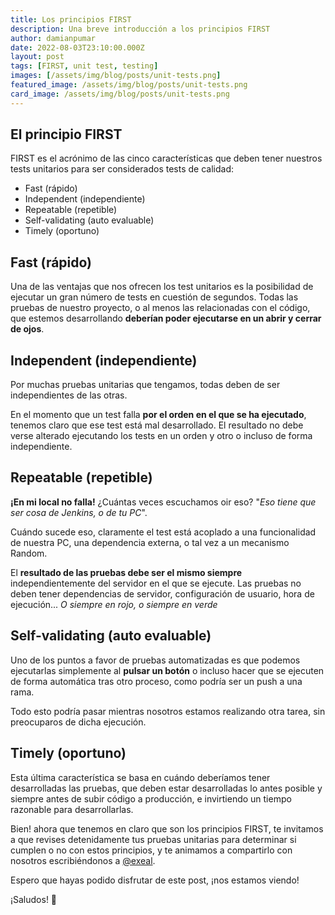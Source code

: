 ```yaml
---
title: Los principios FIRST
description: Una breve introducción a los principios FIRST
author: damianpumar
date: 2022-08-03T23:10:00.000Z
layout: post
tags: [FIRST, unit test, testing]
images: [/assets/img/blog/posts/unit-tests.png]
featured_image: /assets/img/blog/posts/unit-tests.png
card_image: /assets/img/blog/posts/unit-tests.png
---
```


## El principio FIRST

FIRST es el acrónimo de las cinco características que deben tener nuestros tests unitarios para ser considerados tests de calidad:

-   Fast (rápido)
-   Independent (independiente)
-   Repeatable (repetible)
-   Self-validating (auto evaluable)
-   Timely (oportuno)

## Fast (rápido)

Una de las ventajas que nos ofrecen los test unitarios es la posibilidad de ejecutar un gran número de tests en cuestión de segundos. Todas las pruebas de nuestro proyecto, o al menos las relacionadas con el código, que estemos desarrollando **deberían poder ejecutarse en un abrir y cerrar de ojos**.

## Independent (independiente)

Por muchas pruebas unitarias que tengamos, todas deben de ser independientes de las otras.

En el momento que un test falla **por el orden en el que se ha ejecutado**, tenemos claro que ese test está mal desarrollado. El resultado no debe verse alterado ejecutando los tests en un orden y otro o incluso de forma independiente.

## Repeatable (repetible)

**¡En mi local no falla!** ¿Cuántas veces escuchamos oir eso?
"_Eso tiene que ser cosa de Jenkins, o de tu PC_".

Cuándo sucede eso, claramente el test está acoplado a una funcionalidad de nuestra PC, una dependencia externa, o tal vez a un mecanismo Random.

El **resultado de las pruebas debe ser el mismo siempre** independientemente del servidor en el que se ejecute. Las pruebas no deben tener dependencias de servidor, configuración de usuario, hora de ejecución...
_O siempre en rojo, o siempre en verde_

## Self-validating (auto evaluable)

Uno de los puntos a favor de pruebas automatizadas es que podemos ejecutarlas simplemente al **pulsar un botón** o incluso hacer que se ejecuten de forma automática tras otro proceso, como podría ser un push a una rama.

Todo esto podría pasar mientras nosotros estamos realizando otra tarea, sin preocuparos de dicha ejecución.

## Timely (oportuno)

Esta última característica se basa en cuándo deberíamos tener desarrolladas las pruebas, que deben estar desarrolladas lo antes posible y siempre antes de subir código a producción, e invirtiendo un tiempo razonable para desarrollarlas.

Bien! ahora que tenemos en claro que son los principios FIRST, te invitamos a que revises detenidamente tus pruebas unitarias para determinar si cumplen o no con estos principios, y te animamos a compartirlo con nosotros escribiéndonos a [@exeal](https://twitter.com/exeal).

Espero que hayas podido disfrutar de este post, ¡nos estamos viendo!

¡Saludos! 🖖
